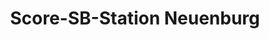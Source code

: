 ---
title: "Score-SB-Station Neuenburg"
url: /zetel/score-sb-station-neuenburg/
shop: Lebensmittel
---